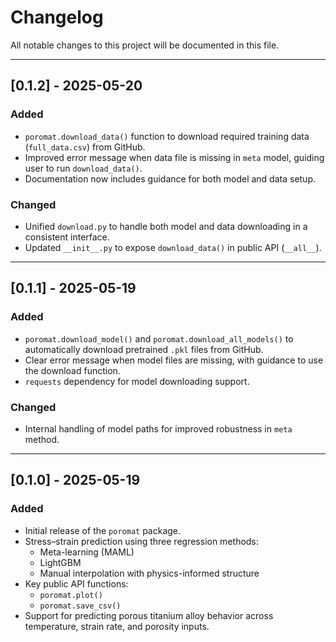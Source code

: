 # Changelog

All notable changes to this project will be documented in this file.

---

## [0.1.2] - 2025-05-20
### Added
- `poromat.download_data()` function to download required training data (`full_data.csv`) from GitHub.
- Improved error message when data file is missing in `meta` model, guiding user to run `download_data()`.
- Documentation now includes guidance for both model and data setup.

### Changed
- Unified `download.py` to handle both model and data downloading in a consistent interface.
- Updated `__init__.py` to expose `download_data()` in public API (`__all__`).

---

## [0.1.1] - 2025-05-19
### Added
- `poromat.download_model()` and `poromat.download_all_models()` to automatically download pretrained `.pkl` files from GitHub.
- Clear error message when model files are missing, with guidance to use the download function.
- `requests` dependency for model downloading support.

### Changed
- Internal handling of model paths for improved robustness in `meta` method.

---

## [0.1.0] - 2025-05-19
### Added
- Initial release of the `poromat` package.
- Stress–strain prediction using three regression methods:
  - Meta-learning (MAML)
  - LightGBM
  - Manual interpolation with physics-informed structure
- Key public API functions:
  - `poromat.plot()`
  - `poromat.save_csv()`
- Support for predicting porous titanium alloy behavior across temperature, strain rate, and porosity inputs.
